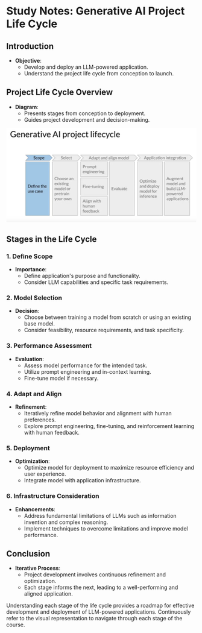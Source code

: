# Study Notes: Generative AI Project Life Cycle

## Introduction

- **Objective**:
  - Develop and deploy an LLM-powered application.
  - Understand the project life cycle from conception to launch.

## Project Life Cycle Overview

- **Diagram**:
  - Presents stages from conception to deployment.
  - Guides project development and decision-making.


![GEN AI](assets/20240430_155439_gen_ai_lifecycle.png)

## Stages in the Life Cycle

### 1. Define Scope

- **Importance**:
  - Define application's purpose and functionality.
  - Consider LLM capabilities and specific task requirements.

### 2. Model Selection

- **Decision**:
  - Choose between training a model from scratch or using an existing base model.
  - Consider feasibility, resource requirements, and task specificity.

### 3. Performance Assessment

- **Evaluation**:
  - Assess model performance for the intended task.
  - Utilize prompt engineering and in-context learning.
  - Fine-tune model if necessary.

### 4. Adapt and Align

- **Refinement**:
  - Iteratively refine model behavior and alignment with human preferences.
  - Explore prompt engineering, fine-tuning, and reinforcement learning with human feedback.

### 5. Deployment

- **Optimization**:
  - Optimize model for deployment to maximize resource efficiency and user experience.
  - Integrate model with application infrastructure.

### 6. Infrastructure Consideration

- **Enhancements**:
  - Address fundamental limitations of LLMs such as information invention and complex reasoning.
  - Implement techniques to overcome limitations and improve model performance.

## Conclusion

- **Iterative Process**:
  - Project development involves continuous refinement and optimization.
  - Each stage informs the next, leading to a well-performing and aligned application.

Understanding each stage of the life cycle provides a roadmap for effective development and deployment of LLM-powered applications. Continuously refer to the visual representation to navigate through each stage of the course.
